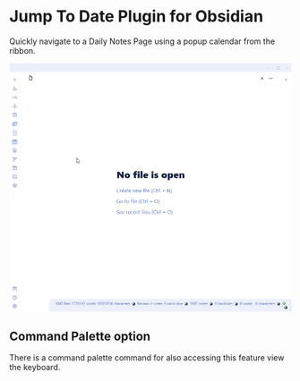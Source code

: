 # Jump To Date Plugin for Obsidian
Quickly navigate to a Daily Notes Page using a popup calendar from  the ribbon.

![Feature Preview](FeaturePreview.gif)


## Command Palette option
There is a command palette command for also accessing this feature view the keyboard. 